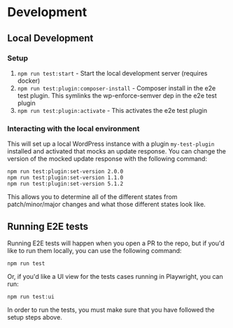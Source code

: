 # Development

## Local Development

### Setup
1. `npm run test:start` - Start the local development server (requires docker)
2. `npm run test:plugin:composer-install` - Composer install in the e2e test plugin. This symlinks the wp-enforce-semver dep in the e2e test plugin
3. `npm run test:plugin:activate` - This activates the e2e test plugin

### Interacting with the local environment

This will set up a local WordPress instance with a plugin `my-test-plugin` installed and activated that mocks an update response. You can change the version of the mocked update response with the following command:

```
npm run test:plugin:set-version 2.0.0
npm run test:plugin:set-version 1.1.0
npm run test:plugin:set-version 5.1.2
```

This allows you to determine all of the different states from patch/minor/major changes and what those different states look like.

## Running E2E tests

Running E2E tests will happen when you open a PR to the repo, but if you'd like to run them locally, you can use the following command:

```
npm run test
```

Or, if you'd like a UI view for the tests cases running in Playwright, you can run:

```
npm run test:ui
```

In order to run the tests, you must make sure that you have followed the setup steps above.

